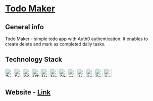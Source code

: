 # [Todo Maker][link]

## General info

Todo Maker - simple todo app with Auth0 authentication. It enables to create delete and mark as completed daily tasks.

## Technology Stack

<img align="left" src="https://github.com/get-icon/geticon/raw/master/icons/typescript-icon.svg" alt="Typescript" width="26px" height="26px">
<img align="left" src="https://github.com/get-icon/geticon/raw/master/icons/react.svg" alt="React" width="26px" height="26px">
<img align="left" src="https://github.com/get-icon/geticon/raw/master/icons/css-3.svg" alt="CSS3" width="26px" height="26px">
<img align="left" src="https://github.com/get-icon/geticon/raw/master/icons/html-5.svg" alt="HTML5" width="26px" height="26px">
<img align="left" src="https://github.com/get-icon/geticon/raw/master/icons/nodejs-icon.svg" alt="Node.js" width="26px" height="26px">
<img align="left" src="https://github.com/get-icon/geticon/raw/master/icons/mongodb-icon.svg" alt="MongoDB" width="26px" height="26px">
<img align="left" src="https://github.com/get-icon/geticon/raw/master/icons/git-icon.svg" alt="Git" width="26px" height="26px">
<img align="left" src="https://github.com/get-icon/geticon/raw/master/icons/npm.svg" alt="npm" width="26px" height="26px">
<img align="left" src="https://github.com/get-icon/geticon/raw/master/icons/jest.svg" alt="Jest" width="26px" height="26px">
<img align="left" src="https://github.com/get-icon/geticon/raw/master/icons/apollostack.svg" alt="Apollo" width="26px" height="26px">
<img align="left" src="https://github.com/get-icon/geticon/raw/master/icons/graphql.svg" alt="GraphQL" width="26px" height="26px">
<img align="left" src="https://github.com/get-icon/geticon/raw/master/icons/auth0.svg" alt="Auth0" width="26px" height="26px">

<br />
<br />

## Website - [Link][link]


[link]: https://todo-maker.vercel.app/
